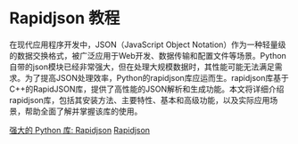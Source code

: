 # Rapidjson 教程

<show-structure depth="3"/>

在现代应用程序开发中，JSON（JavaScript Object Notation）作为一种轻量级的数据交换格式，被广泛应用于Web开发、数据传输和配置文件等场景。Python自带的json模块已经非常强大，但在处理大规模数据时，其性能可能无法满足需求。为了提高JSON处理效率，Python的rapidjson库应运而生。rapidjson库基于C++的RapidJSON库，提供了高性能的JSON解析和生成功能。本文将详细介绍rapidjson库，包括其安装方法、主要特性、基本和高级功能，以及实际应用场景，帮助全面了解并掌握该库的使用。


<seealso>
<category ref="ref_docs">
    <a href="https://mp.weixin.qq.com/s/tcZgZGlBDBGlXkYJHxfrDA">强大的 Python 库: Rapidjson</a>
</category>
<category ref="ref_github">
    <a href="https://github.com/python-rapidjson/python-rapidjson">Rapidjson</a>
</category>
<category ref="ref_issues">
</category>
<category ref="ref_hf">
</category>
<category ref="ref_ms">
</category>
</seealso>

